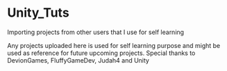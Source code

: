 # Unity_Tuts
Importing projects from other users that I use for self learning

Any projects uploaded here is used for self learning purpose and might be used as reference for future upcoming projects.
Special thanks to DevionGames, FluffyGameDev, Judah4 and Unity
